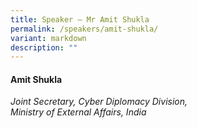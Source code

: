 ```yaml
---
title: Speaker – Mr Amit Shukla
permalink: /speakers/amit-shukla/
variant: markdown
description: ""
---
```

#### **Amit Shukla**

*Joint Secretary, Cyber Diplomacy Division, <br> Ministry of External Affairs, India*